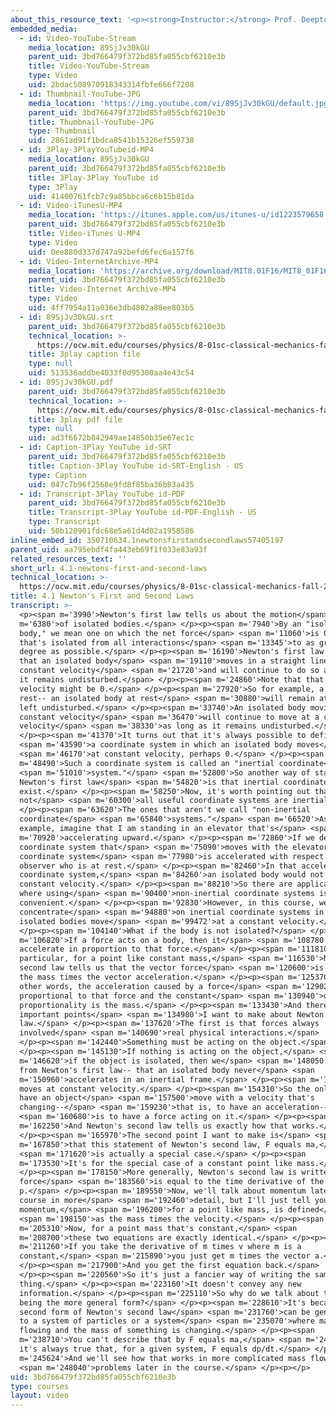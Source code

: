 ```yaml
---
about_this_resource_text: '<p><strong>Instructor:</strong> Prof. Deepto Chakrabarty</p>'
embedded_media:
  - id: Video-YouTube-Stream
    media_location: 89SjJv30kGU
    parent_uid: 3bd766479f372bd85fa055cbf6210e3b
    title: Video-YouTube-Stream
    type: Video
    uid: 2bdac508970918343314fbfe666f7208
  - id: Thumbnail-YouTube-JPG
    media_location: 'https://img.youtube.com/vi/89SjJv30kGU/default.jpg'
    parent_uid: 3bd766479f372bd85fa055cbf6210e3b
    title: Thumbnail-YouTube-JPG
    type: Thumbnail
    uid: 2861ad91f1bdca8541b15326ef559738
  - id: 3Play-3PlayYouTubeid-MP4
    media_location: 89SjJv30kGU
    parent_uid: 3bd766479f372bd85fa055cbf6210e3b
    title: 3Play-3Play YouTube id
    type: 3Play
    uid: 41400761fcb7c9a85bbca6c6b15b81da
  - id: Video-iTunesU-MP4
    media_location: 'https://itunes.apple.com/us/itunes-u/id1223579658'
    parent_uid: 3bd766479f372bd85fa055cbf6210e3b
    title: Video-iTunes U-MP4
    type: Video
    uid: 0ee880d337d747a92befd6fec6a157f6
  - id: Video-InternetArchive-MP4
    media_location: 'https://archive.org/download/MIT8.01F16/MIT8_01F16_L04v01_360p.mp4'
    parent_uid: 3bd766479f372bd85fa055cbf6210e3b
    title: Video-Internet Archive-MP4
    type: Video
    uid: 4ff7954a11a036e3db4802a88ee803b5
  - id: 89SjJv30kGU.srt
    parent_uid: 3bd766479f372bd85fa055cbf6210e3b
    technical_location: >-
      https://ocw.mit.edu/courses/physics/8-01sc-classical-mechanics-fall-2016/week-2-newtons-laws/4.1-newtons-first-and-second-laws/4.1-newtons-first-and-second-laws/89SjJv30kGU.srt
    title: 3play caption file
    type: null
    uid: 513536addbe4033f0d95300aa4e43c54
  - id: 89SjJv30kGU.pdf
    parent_uid: 3bd766479f372bd85fa055cbf6210e3b
    technical_location: >-
      https://ocw.mit.edu/courses/physics/8-01sc-classical-mechanics-fall-2016/week-2-newtons-laws/4.1-newtons-first-and-second-laws/4.1-newtons-first-and-second-laws/89SjJv30kGU.pdf
    title: 3play pdf file
    type: null
    uid: ad3f6672b842949ae14850b35e67ec1c
  - id: Caption-3Play YouTube id-SRT
    parent_uid: 3bd766479f372bd85fa055cbf6210e3b
    title: Caption-3Play YouTube id-SRT-English - US
    type: Caption
    uid: 047c7b96f2568e9fd8f85ba36b83a435
  - id: Transcript-3Play YouTube id-PDF
    parent_uid: 3bd766479f372bd85fa055cbf6210e3b
    title: Transcript-3Play YouTube id-PDF-English - US
    type: Transcript
    uid: 50b120901fdc68e5a61d4d02a1958586
inline_embed_id: 350710634.1newtonsfirstandsecondlaws57405197
parent_uid: aa795ebdf4fa443eb69f1f033e83a93f
related_resources_text: ''
short_url: 4.1-newtons-first-and-second-laws
technical_location: >-
  https://ocw.mit.edu/courses/physics/8-01sc-classical-mechanics-fall-2016/week-2-newtons-laws/4.1-newtons-first-and-second-laws/4.1-newtons-first-and-second-laws
title: 4.1 Newton's First and Second Laws
transcript: >-
  <p><span m='3990'>Newton's first law tells us about the motion</span> <span
  m='6380'>of isolated bodies.</span> </p><p><span m='7940'>By an "isolated
  body," we mean one on which the net force</span> <span m='11060'>is 0, one
  that's isolated from all interactions</span> <span m='13345'>to as great a
  degree as possible.</span> </p><p><span m='16190'>Newton's first law states
  that an isolated body</span> <span m='19110'>moves in a straight line at
  constant velocity</span> <span m='21720'>and will continue to do so as long as
  it remains undisturbed.</span> </p><p><span m='24860'>Note that that constant
  velocity might be 0.</span> </p><p><span m='27920'>So for example, a body at
  rest-- an isolated body at rest</span> <span m='30880'>will remain at rest if
  left undisturbed.</span> </p><p><span m='33740'>An isolated body moving at
  constant velocity</span> <span m='36470'>will continue to move at a constant
  velocity</span> <span m='38330'>as long as it remains undisturbed.</span>
  </p><p><span m='41370'>It turns out that it's always possible to define</span>
  <span m='43590'>a coordinate system in which an isolated body moves</span>
  <span m='46170'>at constant velocity, perhaps 0.</span> </p><p><span
  m='48490'>Such a coordinate system is called an "inertial coordinate</span>
  <span m='51010'>system."</span> <span m='52800'>So another way of stating
  Newton's first law</span> <span m='54820'>is that inertial coordinate systems
  exist.</span> </p><p><span m='58250'>Now, it's worth pointing out that
  not</span> <span m='60300'>all useful coordinate systems are inertial.</span>
  </p><p><span m='63620'>The ones that aren't we call "non-inertial
  coordinate</span> <span m='65840'>systems."</span> <span m='66520'>As an
  example, imagine that I am standing in an elevator that's</span> <span
  m='70920'>accelerating upward.</span> </p><p><span m='72860'>If we defined a
  coordinate system that</span> <span m='75090'>moves with the elevator, that
  coordinate system</span> <span m='77980'>is accelerated with respect to an
  observer who is at rest.</span> </p><p><span m='82460'>In that accelerated
  coordinate system,</span> <span m='84260'>an isolated body would not move at a
  constant velocity.</span> </p><p><span m='88210'>So there are applications
  where using</span> <span m='90400'>non-inertial coordinate systems is
  convenient.</span> </p><p><span m='92830'>However, in this course, we will
  concentrate</span> <span m='94880'>on inertial coordinate systems in which
  isolated bodies move</span> <span m='99472'>at a constant velocity.</span>
  </p><p><span m='104140'>What if the body is not isolated?</span> </p><p><span
  m='106820'>If a force acts on a body, then it</span> <span m='108780'>will
  accelerate in proportion to that force.</span> </p><p><span m='111810'>In
  particular, for a point like constant mass,</span> <span m='116530'>Newton's
  second law tells us that the vector force</span> <span m='120600'>is equal to
  the mass times the vector acceleration.</span> </p><p><span m='125370'>So in
  other words, the acceleration caused by a force</span> <span m='129024'>is
  proportional to that force and the constant</span> <span m='130940'>of
  proportionality is the mass.</span> </p><p><span m='133430'>And there are two
  important points</span> <span m='134980'>I want to make about Newton's second
  law.</span> </p><p><span m='137620'>The first is that forces always
  involved</span> <span m='140690'>real physical interactions.</span>
  </p><p><span m='142440'>Something must be acting on the object.</span>
  </p><p><span m='145130'>If nothing is acting on the object,</span> <span
  m='146620'>if the object is isolated, then we</span> <span m='148050'>know--
  from Newton's first law-- that an isolated body never</span> <span
  m='150960'>accelerates in an inertial frame.</span> </p><p><span m='152660'>It
  moves at constant velocity.</span> </p><p><span m='154310'>So the only way to
  have an object</span> <span m='157500'>move with a velocity that's
  changing--</span> <span m='159230'>that is, to have an acceleration--</span>
  <span m='160680'>is to have a force acting on it.</span> </p><p><span
  m='162250'>And Newton's second law tells us exactly how that works.</span>
  </p><p><span m='165970'>The second point I want to make is</span> <span
  m='167850'>that this statement of Newton's second law, F equals ma,</span>
  <span m='171620'>is actually a special case.</span> </p><p><span
  m='173530'>It's for the special case of a constant point like mass.</span>
  </p><p><span m='178150'>More generally, Newton's second law is written as the
  force</span> <span m='183560'>is equal to the time derivative of the momentum,
  p.</span> </p><p><span m='189550'>Now, we'll talk about momentum later in this
  course in more</span> <span m='192460'>detail, but I'll just tell you that the
  momentum,</span> <span m='196200'>for a point like mass, is defined</span>
  <span m='198150'>as the mass times the velocity.</span> </p><p><span
  m='205310'>Now, for a point mass that's constant,</span> <span
  m='208700'>these two equations are exactly identical.</span> </p><p><span
  m='211260'>If you take the derivative of m times v where m is a
  constant,</span> <span m='215890'>you just get m times the vector a.</span>
  </p><p><span m='217900'>And you get the first equation back.</span>
  </p><p><span m='220560'>So it's just a fancier way of writing the same
  thing.</span> </p><p><span m='223160'>It doesn't convey any new
  information.</span> </p><p><span m='225110'>So why do we talk about this as
  being the more general form?</span> </p><p><span m='228610'>It's because this
  second form of Newton's second law</span> <span m='231760'>can be generalized
  to a system of particles or a system</span> <span m='235070'>where mass is
  flowing and the mass of something is changing.</span> </p><p><span
  m='238710'>You can't describe that by F equals ma,</span> <span m='240710'>but
  it's always true that, for a given system, F equals dp/dt.</span> </p><p><span
  m='245624'>And we'll see how that works in more complicated mass flow</span>
  <span m='248040'>problems later in the course.</span> </p><p></p>
uid: 3bd766479f372bd85fa055cbf6210e3b
type: courses
layout: video
---
```

